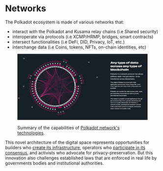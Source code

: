 # Networks

The Polkadot ecosystem is made of various networks that:

* interact with the Polkadot and Kusama relay chains (i.e Shared security)
* interoperate via protocols (i.e XCMP/HRMP, bridges, smart contracts)&#x20;
* intersect functionalities (i.e DeFi, DID, Privacy, IoT, etc.)
* interchange data (i.e Coins, tokens, NFTs, on-chain identities, etc)

<figure><img src="../../../.gitbook/assets/R_NOverview.JPG" alt=""><figcaption><p>Summary of the capabilities of <a href="https://polkadot.network/technology/">Polkadot network's technologies</a>.</p></figcaption></figure>



This novel architecture of the digital space represents opportunities for builders who [create its infrastructure](infrastructure.md), operators who [participate in its consensus](participation.md), and activists who advocate for privacy-preservation. But this innovation also challenges established laws that are enforced in real life by governments bodies and institutional authorities.&#x20;

